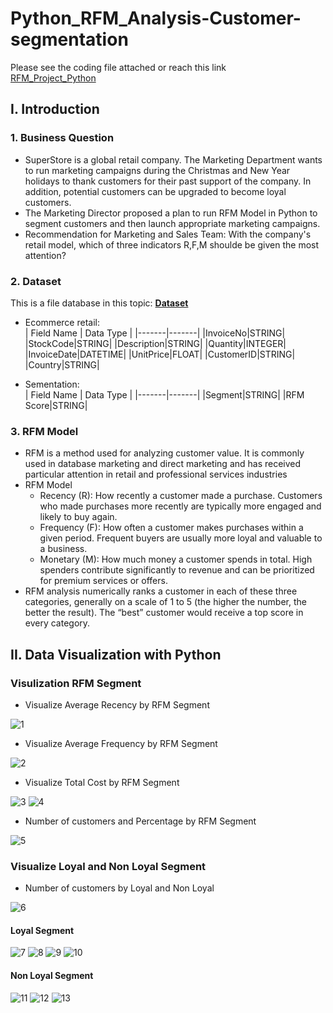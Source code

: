 # Python_RFM_Analysis-Customer-segmentation
Please see the coding file attached or reach this link \
[RFM_Project_Python](https://colab.research.google.com/drive/17Dlv4VH-F0KqEzzVcZJPbQCjav0JJ4wl#scrollTo=M3_yuk2uBScA)

## I. Introduction
### 1. Business Question 
- SuperStore is a global retail company. The Marketing Department wants to run marketing campaigns during the Christmas and New Year holidays to thank customers for their past support of the company. In addition, potential customers can be upgraded to become loyal customers.
- The Marketing Director proposed a plan to run RFM Model in Python to segment customers and then launch appropriate marketing campaigns.
- Recommendation for Marketing and Sales Team: With the company's retail model, which of three indicators R,F,M shoulde be given the most attention?
### 2. Dataset
This is a file database in this topic: [**Dataset**](https://drive.google.com/drive/u/0/folders/1hguyL961Nfi8AeCFeq-3dzHdGOkhTHkS)
- Ecommerce retail: <br>
    | Field Name | Data Type |
    |-------|-------|
    |InvoiceNo|STRING|
    |StockCode|STRING|
    |Description|STRING|
    |Quantity|INTEGER|
    |InvoiceDate|DATETIME|
    |UnitPrice|FLOAT|
    |CustomerID|STRING|
    |Country|STRING|
  
- Sementation: <br>
    | Field Name | Data Type |
    |-------|-------|
    |Segment|STRING|
    |RFM Score|STRING|

### 3. RFM Model
- RFM is a method used for analyzing customer value. It is commonly used in database marketing and direct marketing and has received particular attention in retail and professional services industries
- RFM Model
    - Recency (R): How recently a customer made a purchase. Customers who made purchases more recently are typically more engaged and likely to buy again.
    - Frequency (F): How often a customer makes purchases within a given period. Frequent buyers are usually more loyal and valuable to a business.
    - Monetary (M): How much money a customer spends in total. High spenders contribute significantly to revenue and can be prioritized for premium services or offers.
- RFM analysis numerically ranks a customer in each of these three categories, generally on a scale of 1 to 5 (the higher the number, the better the result). The “best” customer would receive a top score in every category.
## II. Data Visualization with Python
### Visulization RFM Segment
- Visualize Average Recency by RFM Segment
  
![1](https://github.com/user-attachments/assets/4d68760d-570d-4fb3-bd06-12c66551362d)
- Visualize Average Frequency by RFM Segment
  
![2](https://github.com/user-attachments/assets/0f87e06f-e58d-4bf8-95d6-218aabb5d145)
- Visualize Total Cost by RFM Segment
  
![3](https://github.com/user-attachments/assets/66b4257a-48e7-474e-ab21-4d0c24da6c95)
![4](https://github.com/user-attachments/assets/6fe8ba49-d966-4367-a169-ee2fedf3b755)
- Number of customers and Percentage by RFM Segment

![5](https://github.com/user-attachments/assets/3b87c8d3-3d21-4c90-b1b4-ea44f0c6c0b1)
### Visualize Loyal and Non Loyal Segment

- Number of customers by Loyal and Non Loyal
  
![6](https://github.com/user-attachments/assets/6037f9cd-824e-48a9-8ae7-e6d06e6aadf0)

#### Loyal Segment

![7](https://github.com/user-attachments/assets/fd5607e4-9176-42d3-8dde-460d2a255342)
![8](https://github.com/user-attachments/assets/2a4e2e27-aae2-40c0-86c2-e7d35f0729ef)
![9](https://github.com/user-attachments/assets/f62374a1-ed13-4bcb-a8ac-c272cabfd7a2)
![10](https://github.com/user-attachments/assets/0aaec1cc-48cb-4a04-9283-144060cde16e)

#### Non Loyal Segment


![11](https://github.com/user-attachments/assets/e7ca467e-0e69-40c8-b888-2f5a53755a10)
![12](https://github.com/user-attachments/assets/deea6bee-98d0-44f4-9f37-46bdd9299830)
![13](https://github.com/user-attachments/assets/c8aa4b15-755f-401a-acd0-80e8f0933dab)

